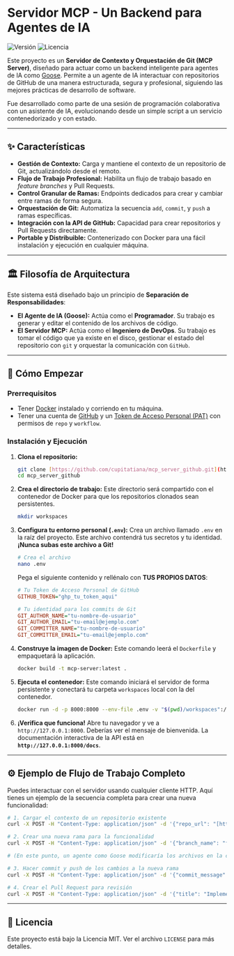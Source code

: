 # Servidor MCP - Un Backend para Agentes de IA
![Versión](https://img.shields.io/badge/version-4.0%20(Portable)-blue) ![Licencia](https://img.shields.io/badge/license-MIT-green)

Este proyecto es un **Servidor de Contexto y Orquestación de Git (MCP Server)**, diseñado para actuar como un backend inteligente para agentes de IA como [Goose](https://github.com/block/goose). Permite a un agente de IA interactuar con repositorios de GitHub de una manera estructurada, segura y profesional, siguiendo las mejores prácticas de desarrollo de software.

Fue desarrollado como parte de una sesión de programación colaborativa con un asistente de IA, evolucionando desde un simple script a un servicio contenedorizado y con estado.

---
## ✨ Características

* **Gestión de Contexto:** Carga y mantiene el contexto de un repositorio de Git, actualizándolo desde el remoto.
* **Flujo de Trabajo Profesional:** Habilita un flujo de trabajo basado en *feature branches* y Pull Requests.
* **Control Granular de Ramas:** Endpoints dedicados para crear y cambiar entre ramas de forma segura.
* **Orquestación de Git:** Automatiza la secuencia `add`, `commit`, y `push` a ramas específicas.
* **Integración con la API de GitHub:** Capacidad para crear repositorios y Pull Requests directamente.
* **Portable y Distribuible:** Contenerizado con Docker para una fácil instalación y ejecución en cualquier máquina.

---
## 🏛️ Filosofía de Arquitectura

Este sistema está diseñado bajo un principio de **Separación de Responsabilidades**:

* **El Agente de IA (Goose):** Actúa como el **Programador**. Su trabajo es generar y editar el contenido de los archivos de código.
* **El Servidor MCP:** Actúa como el **Ingeniero de DevOps**. Su trabajo es tomar el código que ya existe en el disco, gestionar el estado del repositorio con `git` y orquestar la comunicación con `GitHub`.

---
## 🚀 Cómo Empezar

### Prerrequisitos
* Tener [Docker](https://www.docker.com/get-started/) instalado y corriendo en tu máquina.
* Tener una cuenta de [GitHub](https://github.com/) y un [Token de Acceso Personal (PAT)](https://github.com/settings/tokens) con permisos de `repo` y `workflow`.

### Instalación y Ejecución

1.  **Clona el repositorio:**
    ```bash
    git clone [https://github.com/cupitatiana/mcp_server_github.git](https://github.com/cupitatiana/mcp_server_github.git)
    cd mcp_server_github
    ```

2.  **Crea el directorio de trabajo:**
    Este directorio será compartido con el contenedor de Docker para que los repositorios clonados sean persistentes.
    ```bash
    mkdir workspaces
    ```

3.  **Configura tu entorno personal (`.env`):**
    Crea un archivo llamado `.env` en la raíz del proyecto. Este archivo contendrá tus secretos y tu identidad. **¡Nunca subas este archivo a Git!**
    ```bash
    # Crea el archivo
    nano .env
    ```
    Pega el siguiente contenido y rellénalo con **TUS PROPIOS DATOS**:
    ```ini
    # Tu Token de Acceso Personal de GitHub
    GITHUB_TOKEN="ghp_tu_token_aqui"

    # Tu identidad para los commits de Git
    GIT_AUTHOR_NAME="tu-nombre-de-usuario"
    GIT_AUTHOR_EMAIL="tu-email@ejemplo.com"
    GIT_COMMITTER_NAME="tu-nombre-de-usuario"
    GIT_COMMITTER_EMAIL="tu-email@ejemplo.com"
    ```

4.  **Construye la imagen de Docker:**
    Este comando leerá el `Dockerfile` y empaquetará la aplicación.
    ```bash
    docker build -t mcp-server:latest .
    ```

5.  **Ejecuta el contenedor:**
    Este comando iniciará el servidor de forma persistente y conectará tu carpeta `workspaces` local con la del contenedor.
    ```bash
    docker run -d -p 8000:8000 --env-file .env -v "$(pwd)/workspaces":/app/workspaces --name mcp-server-container mcp-server:latest
    ```

6.  **¡Verifica que funciona!**
    Abre tu navegador y ve a `http://127.0.0.1:8000`. Deberías ver el mensaje de bienvenida. La documentación interactiva de la API está en **`http://127.0.0.1:8000/docs`**.

---
## ⚙️ Ejemplo de Flujo de Trabajo Completo

Puedes interactuar con el servidor usando cualquier cliente HTTP. Aquí tienes un ejemplo de la secuencia completa para crear una nueva funcionalidad:

```bash
# 1. Cargar el contexto de un repositorio existente
curl -X POST -H "Content-Type: application/json" -d '{"repo_url": "[https://github.com/cupitatiana/gooseAiTest](https://github.com/cupitatiana/gooseAiTest)"}' [http://127.0.0.1:8000/context/load_github_repo](http://127.0.0.1:8000/context/load_github_repo)

# 2. Crear una nueva rama para la funcionalidad
curl -X POST -H "Content-Type: application/json" -d '{"branch_name": "feat/add-new-feature"}' [http://127.0.0.1:8000/actions/create_and_switch_branch](http://127.0.0.1:8000/actions/create_and_switch_branch)

# (En este punto, un agente como Goose modificaría los archivos en la carpeta workspaces/gooseAiTest)

# 3. Hacer commit y push de los cambios a la nueva rama
curl -X POST -H "Content-Type: application/json" -d '{"commit_message": "feat: Implement the new feature"}' [http://127.0.0.1:8000/actions/commit_and_push_to_branch](http://127.0.0.1:8000/actions/commit_and_push_to_branch)

# 4. Crear el Pull Request para revisión
curl -X POST -H "Content-Type: application/json" -d '{"title": "Implement New Feature", "body": "Este PR añade la nueva funcionalidad Z.", "head_branch": "feat/add-new-feature"}' [http://127.0.0.1:8000/actions/create_pull_request](http://127.0.0.1:8000/actions/create_pull_request)
```

---
## 📜 Licencia

Este proyecto está bajo la Licencia MIT. Ver el archivo `LICENSE` para más detalles.